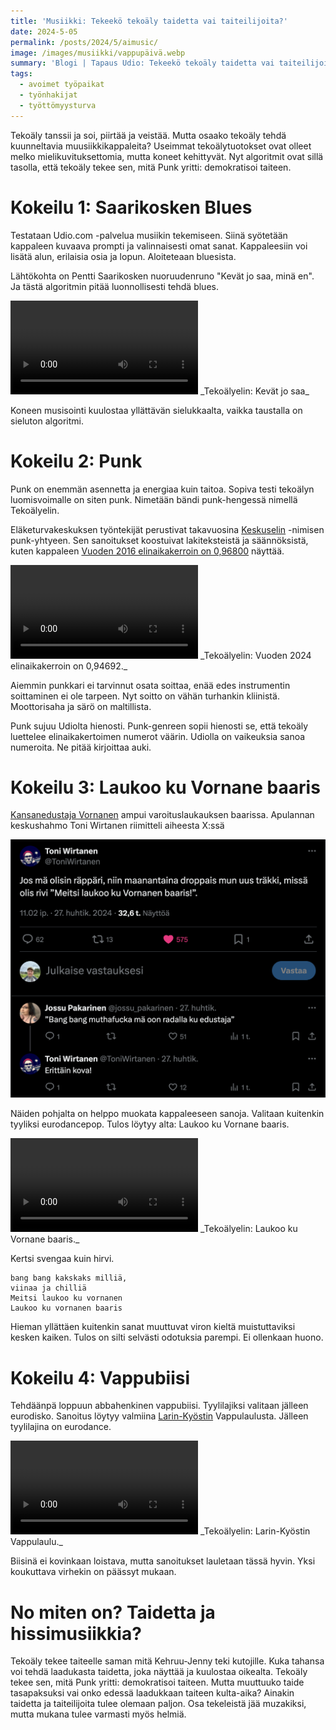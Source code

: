 ```yaml
---
title: 'Musiikki: Tekeekö tekoäly taidetta vai taiteilijoita?'
date: 2024-5-05
permalink: /posts/2024/5/aimusic/
image: /images/musiikki/vappupäivä.webp
summary: 'Blogi | Tapaus Udio: Tekeekö tekoäly taidetta vai taiteilijoita? Ainakin tekoäly demokratisoi musiikin tekemisen.'
tags:
  - avoimet työpaikat
  - työnhakijat
  - työttömyysturva
---
```


Tekoäly tanssii ja soi, piirtää ja veistää. Mutta osaako tekoäly tehdä kuunneltavia muusiikkikappaleita?
Useimmat tekoälytuotokset ovat olleet melko mielikuvituksettomia, mutta koneet kehittyvät.
Nyt algoritmit ovat sillä tasolla, että tekoäly tekee sen, mitä Punk yritti: demokratisoi taiteen.

Kokeilu 1: Saarikosken Blues
===

Testataan Udio.com -palvelua musiikin tekemiseen. Siinä syötetään kappaleen kuvaava prompti ja valinnaisesti omat sanat.
Kappaleesiin voi lisätä alun, erilaisia osia ja lopun. Aloiteteaan bluesista.

Lähtökohta on Pentti Saarikosken nuoruudenruno "Kevät jo saa, minä en".
Ja tästä algoritmin pitää luonnollisesti tehdä blues.

<video preload="auto" controls>
  <source src="/images/musiikki/Kevät_jo_saa.webm" type="video/webm">
  Your browser does not support the video tag.
</video>
_Tekoälyelin: Kevät jo saa_

Koneen musisointi kuulostaa yllättävän sielukkaalta, vaikka taustalla on sieluton algoritmi.

Kokeilu 2: Punk
======

Punk on enemmän asennetta ja energiaa kuin taitoa. Sopiva testi tekoälyn luomisvoimalle on siten punk.
Nimetään bändi punk-hengessä nimellä Tekoälyelin.

Eläketurvakeskuksen työntekijät perustivat takavuosina [Keskuselin](https://www.youtube.com/channel/UCBbL_bjGEMAIOpFK1d4SWhw/videos) -nimisen punk-yhtyeen. Sen sanoitukset koostuivat lakiteksteistä ja säännöksistä, kuten kappaleen [Vuoden 2016 elinaikakerroin on 0,96800](https://www.youtube.com/watch?v=Dr2zgRz_ekQ) näyttää. 

<video preload="auto" controls>
  <source src="/images/musiikki/elinaikakerroin2024.webm" type="video/webm">
  Your browser does not support the video tag.
</video>
_Tekoälyelin: Vuoden 2024 elinaikakerroin on 0,94692._

Aiemmin punkkari  ei tarvinnut osata soittaa, enää edes instrumentin soittaminen ei ole tarpeen. Nyt soitto on vähän turhankin kliinistä. Moottorisaha ja särö on maltillista. 

Punk sujuu Udiolta hienosti. Punk-genreen sopii hienosti se, että tekoäly luettelee elinaikakertoimen numerot väärin.
Udiolla on vaikeuksia sanoa numeroita. Ne pitää kirjoittaa auki.

Kokeilu 3: Laukoo ku Vornane baaris
===

[Kansanedustaja Vornanen](https://www.hs.fi/politiikka/art-2000010390707.html) ampui varoituslaukauksen baarissa. 
Apulannan keskushahmo Toni Wirtanen riimitteli aiheesta X:ssä

![Keskustelu](/images/musiikki/x_keskustelu.png)

Näiden pohjalta on helppo muokata kappaleeseen sanoja. Valitaan kuitenkin tyyliksi eurodancepop.
Tulos löytyy alta: Laukoo ku Vornane baaris.

<video preload="auto" controls="" loop="">
  <source src="/images/musiikki/Laukoo_baaris.webm" type="video/webm">
  Your browser does not support the video tag.
</video>
_Tekoälyelin: Laukoo ku Vornane baaris._

Kertsi svengaa kuin hirvi.

```
bang bang kakskaks milliä, 
viinaa ja chilliä
Meitsi laukoo ku vornanen
Laukoo ku vornanen baaris
```

Hieman yllättäen kuitenkin sanat muuttuvat viron kieltä muistuttaviksi kesken kaiken.
Tulos on silti selvästi odotuksia parempi. Ei ollenkaan huono.

Kokeilu 4: Vappubiisi
===

Tehdäänpä loppuun abbahenkinen vappubiisi. Tyylilajiksi valitaan jälleen eurodisko. Sanoitus löytyy valmiina [Larin-Kyöstin](https://fi.wikipedia.org/wiki/Larin-Ky%C3%B6sti) Vappulaulusta.
Jälleen tyylilajina on eurodance.

<video preload="auto" controls>
  <source src="/images/musiikki/Vappu.webm" type="video/webm">
  Your browser does not support the video tag.
</video>
_Tekoälyelin: Larin-Kyöstin Vappulaulu._

Biisinä ei kovinkaan loistava, mutta sanoitukset lauletaan tässä hyvin. Yksi koukuttava virhekin on päässyt mukaan.

No miten on? Taidetta ja hissimusiikkia?
===

Tekoäly tekee taiteelle saman mitä Kehruu-Jenny teki kutojille. Kuka tahansa voi tehdä laadukasta taidetta, joka näyttää ja kuulostaa oikealta. 
Tekoäly tekee sen, mitä Punk yritti: demokratisoi taiteen. Mutta muuttuuko taide tasapaksuksi vai onko edessä laadukkaan taiteen kulta-aika? 
Ainakin taidetta ja taiteilijoita tulee olemaan paljon. Osa tekeleistä jää muzakiksi, mutta mukana tulee varmasti myös helmiä.
